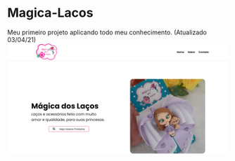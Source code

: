 # Magica-Lacos
Meu primeiro projeto aplicando todo meu conhecimento. (Atualizado 03/04/21)
![homepage](/images/homepage.png)